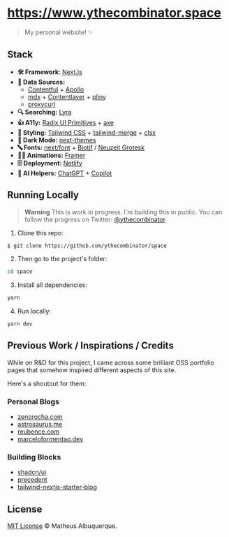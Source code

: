 # https://www.ythecombinator.space

> My personal website! ✨

## Stack

- **🛠️ Framework**: [Next.js](https://nextjs.org/)
- **📁 Data Sources:**
  - [Contentful](https://www.contentful.com/) + [Apollo](https://www.apollographql.com/)
  - [mdx](https://mdxjs.com) + [Contentlayer](https://www.contentlayer.dev/) + [pliny](https://github.com/timlrx/pliny)
  - [proxycurl](https://nubela.co/proxycurl/)
- **🔍 Searching:** [Lyra](https://github.com/LyraSearch/lyra)
- **👍 A11y:** [Radix UI Primitives](https://www.radix-ui.com/) + [axe](https://www.deque.com/axe/)
- **💅 Styling:** [Tailwind CSS](https://tailwindcss.com/) + [tailwind-merge](https://github.com/dcastil/tailwind-merge) + [clsx](https://github.com/lukeed/clsx)
- **🌙 Dark Mode:** [next-themes](https://github.com/pacocoursey/next-themes)
- **🔤 Fonts:** [next/font](https://nextjs.org/docs/basic-features/font-optimization) + [Biotif](https://www.myfonts.com/collections/biotif-font-degarism-studio) / [Neuzeit Grotesk](https://www.myfonts.com/collections/neuzeit-grotesk-font-urw)
- **🧑‍🎨 Animations:** [Framer](https://www.framer.com/docs/animation/)
- **🗄️ Deployment:** [Netlify](https://www.netlify.com/)
- **🤖 AI Helpers:** [ChatGPT](https://chat.openai.com) + [Copilot](https://github.com/features/copilot)

## Running Locally

> **Warning**
> This is work in progress. I'm building this in public. You can follow the progress on Twitter: [@ythecombinator](https://twitter.com/ythecombinator).

1. Clone this repo:

```sh
$ git clone https://github.com/ythecombinator/space
```

2. Then go to the project's folder:

```sh
cd space
```

3. Install all dependencies:

```sh
yarn
```

4. Run locally:

```sh
yarn dev
```

## Previous Work / Inspirations / Credits

While on R&D for this project, I came across some brilliant OSS portfolio pages that somehow inspired different aspects of this site.

Here's a shoutout for them:

### Personal Blogs

- [zenorocha.com](https://github.com/zenorocha/zenorocha.com)
- [astrosaurus.me](https://github.com/dephraiim/astrosaurus.me)
- [reubence.com](https://github.com/reubence/reubence.com)
- [marceloformentao.dev](https://github.com/marceloavf/marceloformentao.dev)

### Building Blocks

- [shadcn/ui](https://ui.shadcn.com/)
- [precedent](https://precedent.dev/)
- [tailwind-nextjs-starter-blog](https://github.com/timlrx/tailwind-nextjs-starter-blog)

## License

[MIT License](./LICENSE.md) © Matheus Albuquerque.
